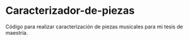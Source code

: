 # Caracterizador-de-piezas
Código para realizar caracterización de piezas musicales para mi tesis de maestría.
